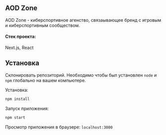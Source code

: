 ## AOD Zone
AOD Zone - киберспортивное агенство, связаывающее бренд с игровым и киберспортивным сообществом.

#### Стек проекта:
Next.js, React

## Установка
Склонировать репозиторий. Необходимо чтобы был установлен `node` и `npm` глобально на вашем компьютере.

Установка:

```bash
npm install
```

Запуск приложения:

```bash
npm start
```

Просмотр приложения в браузере:
`localhost:3000`  